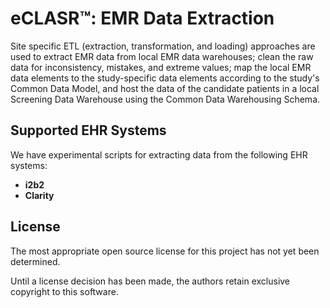 # eCLASR™: EMR Data Extraction

Site specific ETL (extraction, transformation, and loading) approaches are used to extract EMR data from local EMR
data warehouses; clean the raw data for inconsistency, mistakes, and extreme values; map the local EMR data elements
to the study-specific data elements according to the study's Common Data Model, and host the data of the candidate
patients in a local Screening Data Warehouse using the Common Data Warehousing Schema.

## Supported EHR Systems

We have experimental scripts for extracting data from the following EHR systems:

* **i2b2**
* **Clarity**

## License

The most appropriate open source license for this project has not yet been determined.

Until a license decision has been made, the authors retain exclusive copyright to this software.

